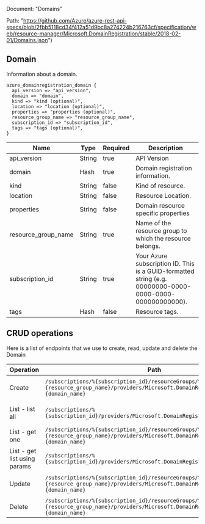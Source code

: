 Document: "Domains"


Path: "https://github.com/Azure/azure-rest-api-specs/blob/2fbb5118cd34f412a51d9bc8a274224b216763cf/specification/web/resource-manager/Microsoft.DomainRegistration/stable/2018-02-01/Domains.json")

## Domain

Information about a domain.

```puppet
azure_domainregistration_domain {
  api_version => "api_version",
  domain => "domain",
  kind => "kind (optional)",
  location => "location (optional)",
  properties => "properties (optional)",
  resource_group_name => "resource_group_name",
  subscription_id => "subscription_id",
  tags => "tags (optional)",
}
```

| Name        | Type           | Required       | Description       |
| ------------- | ------------- | ------------- | ------------- |
|api_version | String | true | API Version |
|domain | Hash | true | Domain registration information. |
|kind | String | false | Kind of resource. |
|location | String | false | Resource Location. |
|properties | String | false | Domain resource specific properties |
|resource_group_name | String | true | Name of the resource group to which the resource belongs. |
|subscription_id | String | true | Your Azure subscription ID. This is a GUID-formatted string (e.g. 00000000-0000-0000-0000-000000000000). |
|tags | Hash | false | Resource tags. |



## CRUD operations

Here is a list of endpoints that we use to create, read, update and delete the Domain

| Operation | Path | Verb | Description | OperationID |
| ------------- | ------------- | ------------- | ------------- | ------------- |
|Create|`/subscriptions/%{subscription_id}/resourceGroups/%{resource_group_name}/providers/Microsoft.DomainRegistration/domains/%{domain_name}`|Put|Creates or updates a domain.|Domains_CreateOrUpdate|
|List - list all|`/subscriptions/%{subscription_id}/providers/Microsoft.DomainRegistration/domains`|Get|Get all domains in a subscription.|Domains_List|
|List - get one|`/subscriptions/%{subscription_id}/resourceGroups/%{resource_group_name}/providers/Microsoft.DomainRegistration/domains/%{domain_name}`|Get|Get a domain.|Domains_Get|
|List - get list using params|`/subscriptions/%{subscription_id}/providers/Microsoft.DomainRegistration/domains`|Get|Get all domains in a subscription.|Domains_List|
|Update|`/subscriptions/%{subscription_id}/resourceGroups/%{resource_group_name}/providers/Microsoft.DomainRegistration/domains/%{domain_name}`|Put|Creates or updates a domain.|Domains_CreateOrUpdate|
|Delete|`/subscriptions/%{subscription_id}/resourceGroups/%{resource_group_name}/providers/Microsoft.DomainRegistration/domains/%{domain_name}`|Delete|Delete a domain.|Domains_Delete|
